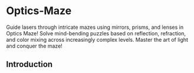# Optics-Maze
Guide lasers through intricate mazes using mirrors, prisms, and lenses in Optics Maze! Solve mind-bending puzzles based on reflection, refraction, and color mixing across increasingly complex levels. Master the art of light and conquer the maze!

## Introduction